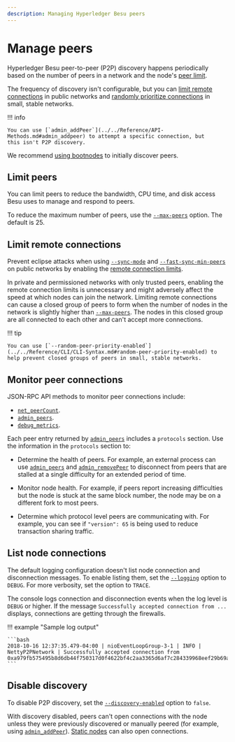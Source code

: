 ```yaml
---
description: Managing Hyperledger Besu peers
---
```


# Manage peers

Hyperledger Besu peer-to-peer (P2P) discovery happens periodically based on the number of peers in a network and the
node's [peer limit](#limit-peers).

The frequency of discovery isn't configurable, but you can [limit remote connections](#limit-remote-connections) in
public networks and [randomly prioritize connections](../../reference/cli/options.md#random-peer-priority-enabled)
in small, stable networks.

!!! info

    You can use [`admin_addPeer`](../../Reference/API-Methods.md#admin_addpeer) to attempt a specific connection, but
    this isn't P2P discovery.

We recommend [using bootnodes](../../private-networks/how-to/connect/bootnodes.md) to initially discover peers.

## Limit peers

You can limit peers to reduce the bandwidth, CPU time, and disk access Besu uses to manage and respond to peers.

To reduce the maximum number of peers, use the
[`--max-peers`](../../reference/cli/options.md#max-peers) option. The default is 25.

## Limit remote connections

Prevent eclipse attacks when using [`--sync-mode`](../../reference/cli/options.md#sync-mode) and
[`--fast-sync-min-peers`](../../reference/cli/options.md#fast-sync-min-peers) on public networks by enabling the
[remote connection limits](../../reference/cli/options.md#remote-connections-limit-enabled).

In private and permissioned networks with only trusted peers, enabling the remote connection limits is
unnecessary and might adversely affect the speed at which nodes can join the network.
Limiting remote connections can cause a closed group of peers to form when the number of nodes in the network is
slightly higher than [`--max-peers`](../../reference/cli/options.md#max-peers).
The nodes in this closed group are all connected to each other and can't accept more connections.

!!! tip

    You can use [`--random-peer-priority-enabled`](../../Reference/CLI/CLI-Syntax.md#random-peer-priority-enabled) to
    help prevent closed groups of peers in small, stable networks.

## Monitor peer connections

JSON-RPC API methods to monitor peer connections include:

* [`net_peerCount`](../../reference/api/index.md#net_peercount).
* [`admin_peers`](../../reference/api/index.md#admin_peers).
* [`debug_metrics`](../../reference/api/index.md#debug_metrics).

Each peer entry returned by [`admin_peers`](../../reference/api/index.md#admin_peers) includes a
`protocols` section. Use the information in the `protocols` section to:

* Determine the health of peers.
  For example, an external process can use [`admin_peers`](../../reference/api/index.md#admin_peers) and
  [`admin_removePeer`](../../reference/api/index.md#admin_removepeer) to disconnect from peers that are stalled at a
  single difficulty for an extended period of time.

* Monitor node health.
  For example, if peers report increasing difficulties but the node is stuck at the same block number, the node may be
  on a different fork to most peers.

* Determine which protocol level peers are communicating with.
  For example, you can see if `"version": 65` is being used to reduce transaction sharing traffic.

## List node connections

The default logging configuration doesn't list node connection and disconnection messages.
To enable listing them, set the [`--logging`](../../reference/cli/options.md#logging) option to `DEBUG`.
For more verbosity, set the option to `TRACE`.

The console logs connection and disconnection events when the log level is `DEBUG` or higher.
If the message `Successfully accepted connection from ...` displays, connections are getting through the firewalls.

!!! example "Sample log output"

    ```bash
    2018-10-16 12:37:35.479-04:00 | nioEventLoopGroup-3-1 | INFO | NettyP2PNetwork | Successfully accepted connection from 0xa979fb575495b8d6db44f750317d0f4622bf4c2aa3365d6af7c284339968eef29b69ad0dce72a4d8db5ebb4968de0e3bec910127f134779fbcb0cb6d3331163c
    ```

## Disable discovery

To disable P2P discovery, set the
[`--discovery-enabled`](../../reference/cli/options.md#discovery-enabled) option to `false`.

With discovery disabled, peers can't open connections with the node unless they were previously discovered or manually
peered (for example, using [`admin_addPeer`](../../reference/api/index.md#admin_addpeer)).
[Static nodes](static-nodes.md) can also open connections.

